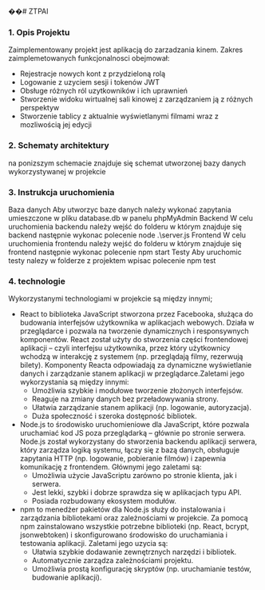 ��#   Z T P A I 
 
### 1. Opis Projektu
Zaimplementowany projekt jest aplikacją do zarzadzania kinem. Zakres zaimplemetowanych funkcjonalnosci obejmował:
- Rejestracje nowych kont z przydzieloną rolą
- Logowanie z uzyciem sesji i tokenów JWT
- Obsługe różnych ról uzytkowników i ich uprawnień
- Stworzenie widoku wirtualnej sali kinowej z zarządzaniem ją z różnych perspektyw
- Stworzenie tablicy z aktualnie wyświetlanymi filmami wraz z mozliwością jej edycji

### 2. Schematy architektury
   na ponizszym schemacie znajduje się schemat utworzonej bazy danych wykorzystywanej w projekcie
  
### 3. Instrukcja uruchomienia
Baza danych
Aby utworzyc baze danych należy wykonać zapytania umieszczone w pliku database.db w panelu phpMyAdmin
Backend
W celu uruchomienia backendu należy wejść do folderu w którym znajduje się backend następnie wykonac polecenie
node .\server.js
Frontend
W celu uruchomienia frontendu należy wejść do folderu w którym znajduje się frontend następnie wykonac polecenie
npm start
Testy
Aby uruchomic testy nalezy w folderze z projektem wpisac polecenie
npm test
### 4. technologie
Wykorzystanymi technologiami w projekcie są między innymi;
- React to biblioteka JavaScript stworzona przez Facebooka, służąca do budowania interfejsów użytkownika w aplikacjach webowych. Działa w przeglądarce i pozwala na tworzenie dynamicznych i responsywnych komponentów.
  React został użyty do stworzenia części frontendowej aplikacji – czyli interfejsu użytkownika, przez który użytkownicy wchodzą w interakcję z systemem (np. przeglądają filmy, rezerwują bilety). Komponenty Reacta odpowiadają za dynamiczne wyświetlanie danych i 
  zarządzanie stanem aplikacji w przeglądarce.Zaletami jego wykorzystania są między innymi:
  - Umożliwia szybkie i modułowe tworzenie złożonych interfejsów.
  - Reaguje na zmiany danych bez przeładowywania strony.
  - Ułatwia zarządzanie stanem aplikacji (np. logowanie, autoryzacja).
  - Duża społeczność i szeroka dostępność bibliotek.
- Node.js to środowisko uruchomieniowe dla JavaScript, które pozwala uruchamiać kod JS poza przeglądarką – głównie po stronie serwera. Node.js został wykorzystany do stworzenia backendu aplikacji serwera, który zarządza logiką systemu, łączy się z bazą danych, obsługuje zapytania HTTP (np. logowanie, pobieranie filmów) i zapewnia komunikację z frontendem. Głównymi jego zaletami są:
  - Umożliwia użycie JavaScriptu zarówno po stronie klienta, jak i serwera.
  - Jest lekki, szybki i dobrze sprawdza się w aplikacjach typu API.
  - Posiada rozbudowany ekosystem modułów.
- npm to menedżer pakietów dla Node.js służy do instalowania i zarządzania bibliotekami oraz zależnościami w projekcie. Za pomocą npm zainstalowano wszystkie potrzebne biblioteki (np.  React, bcrypt, jsonwebtoken) i skonfigurowano środowisko do uruchamiania i testowania aplikacji. Zaletami jego uzycia są:
  - Ułatwia szybkie dodawanie zewnętrznych narzędzi i bibliotek.
  - Automatycznie zarządza zależnościami projektu.
  - Umożliwia prostą konfigurację skryptów (np. uruchamianie testów, budowanie aplikacji).
